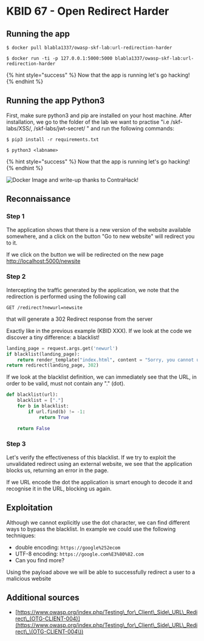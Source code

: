 # KBID 67 - Open Redirect Harder

## Running the app

```
$ docker pull blabla1337/owasp-skf-lab:url-redirection-harder
```

```
$ docker run -ti -p 127.0.0.1:5000:5000 blabla1337/owasp-skf-lab:url-redirection-harder
```

{% hint style="success" %}
Now that the app is running let's go hacking!
{% endhint %}

## Running the app Python3

First, make sure python3 and pip are installed on your host machine. After installation, we go to the folder of the lab we want to practise "i.e /skf-labs/XSS/, /skf-labs/jwt-secret/ " and run the following commands:

```
$ pip3 install -r requirements.txt
```

```
$ python3 <labname>
```

{% hint style="success" %}
Now that the app is running let's go hacking!
{% endhint %}

![Docker Image and write-up thanks to ContraHack!](.gitbook/assets/screen-shot-2019-03-04-at-21.33.32.png)

## Reconnaissance

### Step 1

The application shows that there is a new version of the website available somewhere, and a click on the button "Go to new website" will redirect you to it.

If we click on the button we will be redirected on the new page [http://localhost:5000/newsite](http://localhost:5000/newsite)

### Step 2

Intercepting the traffic generated by the application, we note that the redirection is performed using the following call

```
GET /redirect?newurl=newsite
```

that will generate a 302 Redirect response from the server

Exactly like in the previous example (KBID XXX). If we look at the code we discover a tiny difference: a blacklist!

```python
landing_page = request.args.get('newurl')
if blacklist(landing_page):
    return render_template("index.html", content = "Sorry, you cannot use \".\" in the redirect")    
return redirect(landing_page, 302)
```

If we look at the blacklist definition, we can immediately see that the URL, in order to be valid, must not contain any "." (dot).

```python
def blacklist(url):
    blacklist = ["."]
    for b in blacklist:
        if url.find(b) != -1:
            return True

    return False
```

### Step 3

Let's verify the effectiveness of this blacklist. If we try to exploit the unvalidated redirect using an external website, we see that the application blocks us, returning an error in the page.

If we URL encode the dot the application is smart enough to decode it and recognise it in the URL, blocking us again.

## Exploitation

Although we cannot explicitly use the dot character, we can find different ways to bypass the blacklist. In example we could use the following techniques:

* double encoding:  `https://google%252ecom`&#x20;
* UTF-8 encoding: `https://google.com%E3%80%82.com`
* Can you find more?&#x20;

Using the payload above we will be able to successfully redirect a user to a malicious website

## Additional sources

* [https://www.owasp.org/index.php/Testing\_for\_Client\_Side\_URL\_Redirect\_(OTG-CLIENT-004)](https://www.owasp.org/index.php/Testing\_for\_Client\_Side\_URL\_Redirect\_\(OTG-CLIENT-004\))
